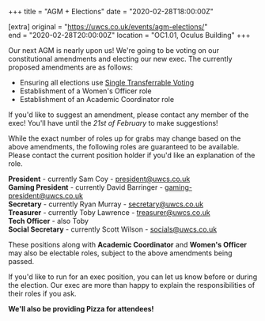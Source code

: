 +++
title = "AGM + Elections"
date = "2020-02-28T18:00:00Z"

[extra]
original = "https://uwcs.co.uk/events/agm-elections/"    
end = "2020-02-28T20:00:00Z"
location = "OC1.01, Oculus Building"
+++

Our next AGM is nearly upon us\! We're going to be voting on our constitutional amendments and electing our new exec. The currently proposed amendments are as follows:

  - Ensuring all elections use [Single Transferrable Voting](https://en.wikipedia.org/wiki/Single_transferable_vote)
  - Establishment of a Women's Officer role
  - Establishment of an Academic Coordinator role

If you'd like to suggest an amendment, please contact any member of the exec\! You'll have until the *21st of February* to make suggestions\!

While the exact number of roles up for grabs may change based on the above amendments, the following roles are guaranteed to be available. Please contact the current position holder if you'd like an explanation of the role.

**President** - currently Sam Coy - <president@uwcs.co.uk>  
**Gaming President** - currently David Barringer - <gaming-president@uwcs.co.uk>  
**Secretary** - currently Ryan Murray - <secretary@uwcs.co.uk>  
**Treasurer** - currently Toby Lawrence - <treasurer@uwcs.co.uk>  
**Tech Officer** - also Toby  
**Social Secretary** - currently Scott Wilson - <socials@uwcs.co.uk>

These positions along with **Academic Coordinator** and **Women's Officer** may also be electable roles, subject to the above amendments being passed.

If you'd like to run for an exec position, you can let us know before or during the election. Our exec are more than happy to explain the responsibilities of their roles if you ask.

**We'll also be providing Pizza for attendees\!**

